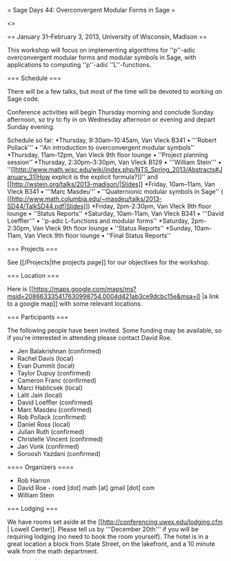 = Sage Days 44: Overconvergent Modular Forms in Sage =

<<TableOfContents>>

== January 31–February 3, 2013, University of Wisconsin, Madison ==

This workshop will focus on implementing algorithms for ''p''-adic overconvergent modular forms and modular symbols in Sage, with applications to computing ''p''-adic ''L''-functions.

=== Schedule ===

There will be a few talks, but most of the time will be devoted to working on Sage code.

Conference activities will begin Thursday morning and conclude Sunday afternoon, so try to fly in on Wednesday afternoon or evening and depart Sunday evening.

Schedule so far:
 *Thursday, 9:30am–10:45am, Van Vleck B341 &bull; '''Robert Pollack''' &bull; ''An introduction to overconvergent modular symbols''
 *Thursday, 11am-12pm, Van Vleck 9th floor lounge &bull; ''Project planning session''
 *Thursday, 2:30pm–3:30pm, Van Vleck B129 &bull; '''William Stein''' &bull; ''[[http://www.math.wisc.edu/wiki/index.php/NTS_Spring_2013/Abstracts#January_31|How explicit is the explicit formula?]]'' and [[http://wstein.org/talks/2013-madison/|Slides]]
 *Friday, 10am–11am, Van Vleck B341 &bull; '''Marc Masdeu''' &bull; ''Quaternionic modular symbols in Sage'' ( [[http://www.math.columbia.edu/~masdeu/talks/2013-SD44/TalkSD44.pdf|Slides]])
 *Friday, 2pm-2:30pm, Van Vleck 9th floor lounge &bull; ''Status Reports''
 *Saturday, 10am-11am, Van Vleck B341 &bull; '''David Loeffler''' &bull; ''p-adic L-functions and modular forms''
 *Saturday, 2pm-2:30pm, Van Vleck 9th floor lounge &bull; ''Status Reports''
 *Sunday, 10am-11am, Van Vleck 9th floor lounge &bull; ''Final Status Reports''

=== Projects ===

See [[/Projects|the projects page]] for our objectives for the workshop.

=== Location ===

Here is [[https://maps.google.com/maps/ms?msid=208663335417630998754.0004d421ab3ce9dcbc15e&msa=0 |a link to a google map]] with some relevant locations.

=== Participants ===

The following people have been invited.  Some funding may be available, so if you're interested in attending please contact David Roe.

 * Jen Balakrishnan (confirmed)
 * Rachel Davis (local)
 * Evan Dummit (local)
 * Taylor Dupuy (confirmed)
 * Cameron Franc (confirmed)
 * Marci Hablicsek (local)
 * Lalit Jain (local)
 * David Loeffler (confirmed)
 * Marc Masdeu (confirmed)
 * Rob Pollack (confirmed)
 * Daniel Ross (local)
 * Julian Ruth (confirmed)
 * Christelle Vincent (confirmed)
 * Jan Vonk (confirmed)
 * Soroosh Yazdani (confirmed)

==== Organizers ====

 * Rob Harron
 * David Roe - roed [dot] math [at] gmail [dot] com
 * William Stein

=== Lodging ===

We have rooms set aside at the [[http://conferencing.uwex.edu/lodging.cfm | Lowell Center]]. Please tell us by '''December 20th''' if you will be requiring lodging (no need to book the room yourself). The hotel is in a great location a block from State Street, on the lakefront, and a 10 minute walk from the math department.
